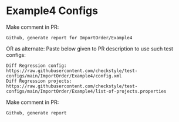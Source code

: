 # Example4 Configs
Make comment in PR:
```
Github, generate report for ImportOrder/Example4
```
OR as alternate:
Paste below given to PR description to use such test configs:
```
Diff Regression config: https://raw.githubusercontent.com/checkstyle/test-configs/main/ImportOrder/Example4/config.xml
Diff Regression projects: https://raw.githubusercontent.com/checkstyle/test-configs/main/ImportOrder/Example4/list-of-projects.properties
```
Make comment in PR:
```
Github, generate report
```
